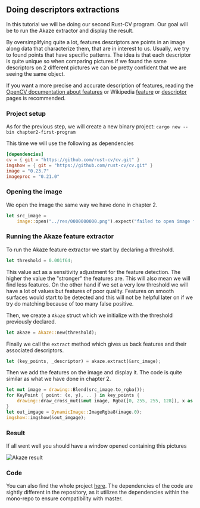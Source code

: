 ## Doing descriptors extractions

In this tutorial we will be doing our second Rust-CV program. Our goal will be to run the Akaze extractor and display the result.

By oversimplifying quite a lot, features descriptors are points in an image along data that characterize them, that are in interest to us. Usually, we try to found points that have specific patterns. The idea is that each descriptor is quite unique so when comparing pictures if we found the same descriptors on 2 different pictures we can be pretty confident that we are seeing the same object.

If you want a more precise and accurate description of features, reading the [OpenCV documentation about features](https://docs.opencv.org/master/df/d54/tutorial_py_features_meaning.html) or Wikipedia [feature](https://en.wikipedia.org/wiki/Feature_(computer_vision)) or [descriptor](https://en.wikipedia.org/wiki/Visual_descriptor) pages is recommended.

### Project setup

As for the previous step, we will create a new binary project: ``cargo new --bin chapter2-first-program``

This time we will use the following as dependencies
```toml
[dependencies]
cv = { git = "https://github.com/rust-cv/cv.git" }
imgshow = { git = "https://github.com/rust-cv/cv.git" }
image = "0.23.7"
imageproc = "0.21.0"
```

### Opening the image

We open the image the same way we have done in chapter 2.

```rs
let src_image = 
    image::open("../res/0000000000.png").expect("failed to open image file");
```

### Running the Akaze feature extractor

To run the Akaze feature extractor we start by declaring a threshold. 

```rs
let threshold = 0.001f64;
```

This value act as a sensitivity adjustment for the feature detection. The higher the value the "stronger" the features are. This will also mean we will find less features. On the other hand if we set a very low threshold we will have a lot of values but features of poor quality. Features on smooth surfaces would start to be detected and this will not be helpful later on if we try do matching because of too many false positive.

Then, we create a `Akaze` struct which we initialize with the threshold previously declared. 

```rs
let akaze = Akaze::new(threshold);
```

Finally we call the `extract` method which gives us back features and their associated descriptors.

```rs
let (key_points, _descriptor) = akaze.extract(&src_image);
```

Then we add the features on the image and display it. The code is quite similar as what we have done in chapter 2.

```rs
let mut image = drawing::Blend(src_image.to_rgba());
for KeyPoint { point: (x, y), .. } in key_points {
    drawing::draw_cross_mut(&mut image, Rgba([0, 255, 255, 128]), x as i32, y as i32);
}
let out_imgage = DynamicImage::ImageRgba8(image.0);
imgshow::imgshow(&out_imgage);
```

### Result
If all went well you should have a window opened containing this pictures

![Akaze result](https://rust-cv.github.io/res/tutorial-images/akaze-result.png)

### Code

You can also find the whole project [here](https://github.com/rust-cv/cv/tree/master/tutorial-code/chapter3-akaze-feature-extraction). The dependencies of the code are sightly different in the repository, as it utilizes the dependencies within the mono-repo to ensure compatibility with master.


